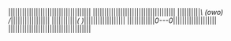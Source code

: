 ||||||||||||||||||||||||||||||||||||
||||||||||||||||||||||||||||||||||||
||||||||||*\ (owo) /*|||||||||||||||||
|||||||||||*(     )*||||||||||||||||||
||||||||||||*0---0*|||||||||||||||||||
||||||||||||||||||||||||||||||||||||
